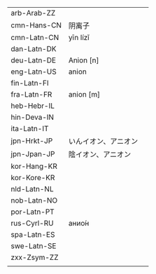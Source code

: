 | | | |
|-|-|-|
| arb-Arab-ZZ |  |  |
| cmn-Hans-CN | 阴离子 |  |
| cmn-Latn-CN | yīn lízǐ |  |
| dan-Latn-DK |  |  |
| deu-Latn-DE | Anion [n] |  |
| eng-Latn-US | anion |  |
| fin-Latn-FI |  |  |
| fra-Latn-FR | anion [m] |  |
| heb-Hebr-IL |  |  |
| hin-Deva-IN |  |  |
| ita-Latn-IT |  |  |
| jpn-Hrkt-JP | いんイオン、アニオン |  |
| jpn-Jpan-JP | 陰イオン、アニオン |  |
| kor-Hang-KR |  |  |
| kor-Kore-KR |  |  |
| nld-Latn-NL |  |  |
| nob-Latn-NO |  |  |
| por-Latn-PT |  |  |
| rus-Cyrl-RU | анио́н |  |
| spa-Latn-ES |  |  |
| swe-Latn-SE |  |  |
| zxx-Zsym-ZZ |  |  |
|  |  |  |
